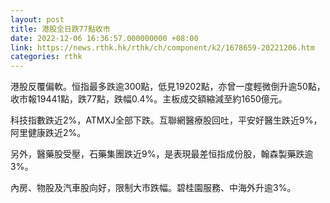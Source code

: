 ```yaml
---
layout: post
title: 港股全日跌77點收市
date: 2022-12-06 16:36:57.000000000 +08:00
link: https://news.rthk.hk/rthk/ch/component/k2/1678659-20221206.htm
categories: rthk
---
```


港股反覆偏軟。恒指最多跌逾300點，低見19202點，亦曾一度輕微倒升逾50點，收市報19441點，跌77點，跌幅0.4%。主板成交額縮減至約1650億元。

科技指數跌近2%，ATMXJ全部下跌。互聯網醫療股回吐，平安好醫生跌近9%，阿里健康跌近2%。

另外，醫藥股受壓，石藥集團跌近9%，是表現最差恒指成份股，翰森製藥跌逾3%。

內房、物股及汽車股向好，限制大市跌幅。碧桂園服務、中海外升逾3%。
